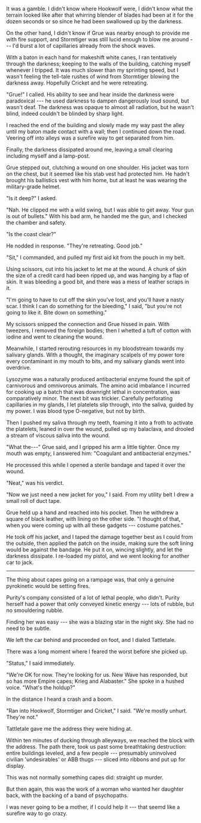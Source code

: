 It was a gamble. I didn't know where Hookwolf were, I didn't know what the terrain looked
like after that whirring blender of blades had been at it for the dozen seconds or so since
he had been swallowed up by the darkness.

On the other hand, I didn't know if Grue was nearby enough to provide me with fire support,
and Stormtiger was still lucid enough to blow me around --- I'd burst a lot of capillaries
already from the shock waves.

With a baton in each hand for makeshift white canes, I
ran tentatively through the darkness; keeping to the walls of the building, catching myself
whenever I tripped. It was much slower than my sprinting speed, but I wasn't feeling the tell-tale
rushes of wind from Stormtiger blowing the darkness away. Hopefully Cricket and he were retreating.

"Grue!" I called. His ability to see and hear inside the darkness were paradoxical --- he used
darkness to dampen dangerously loud sound, but wasn't deaf. The darkness was opaque to almost all
radiation, but he wasn't blind, indeed couldn't be blinded by sharp light.

I reached the end of the building and slowly made my way past the alley until my baton made contact with a wall; then I 
continued down the road. Veering off into alleys was a surefire way to get separated from him.

Finally, the darkness dissipated around me, leaving a small clearing including myself and a lamp-post.

Grue stepped out, clutching a wound on one shoulder. His jacket was torn on the chest, but it seemed
like his stab vest had protected him. He hadn't brought his ballistics vest with him home,
but at least he was wearing the military-grade helmet.

"Is it deep?" I asked.

"Nah. He clipped me with a wild swing, but I was able to get away. Your gun is out of bullets."
With his bad arm, he handed me the gun, and I checked the chamber and safety.

"Is the coast clear?"

He nodded in response. "They're retreating. Good job."

"Sit," I commanded, and pulled my first aid kit from the pouch in my belt.

Using scissors, cut into his jacket to let me at the wound. A chunk of skin the size of a credit card had been ripped
up, and was hanging by a flap of skin. It was bleeding a good bit, and there was a mess of leather scraps in it.

"I'm going to have to cut off the skin you've lost, and you'll have a nasty scar.
I think I can do something for the bleeding," I said, "but you're not going to like it. Bite down on something."

My scissors snipped the connection and Grue hissed in pain. With tweezers, I removed the
foreign bodies; then I whetted a tuft of cotton with iodine and went to cleaning the wound.

Meanwhile, I started rerouting resources in my bloodstream towards my salivary
glands. With a thought, the imaginary scalpels of my power tore every contaminant in my mouth to bits,
and my salivary glands went into overdrive.

Lysozyme was a naturally produced antibacterial enzyme found the spit of carnivorous and omnivorous
animals. The amino acid imbalance I incurred for cooking up a batch that was downright lethal in concentration,
was comparatively minor. The next bit was trickier. Carefully perforating capillaries in my glands, I let
platelets slip through, into the saliva, guided by my power. I was blood type O-negative, but not by birth.

Then I pushed my saliva through my teeth, foaming it into a froth to activate the platelets,
leaned in over the wound, pulled up my balaclava, and drooled a stream of viscous saliva into the wound.

"What the---" Grue said, and I gripped his arm a little tighter. Once my mouth was empty, I answered him:
"Coagulant and antibacterial enzymes."

He processed this while I opened a sterile bandage and taped it over the wound.

"Neat," was his verdict.

"Now we just need a new jacket for you," I said. From my utility belt I drew a small roll of duct tape.

Grue held up a hand and reached into his pocket. Then he withdrew a square of black leather, with lining
on the other side. "I thought of that, when you were coming up with all these gadgets --- costume patches."

He took off his jacket, and I taped the damage together best as I could from the outside, then applied the patch
on the inside, making sure the soft lining would be against the bandage. He put it on, wincing slightly, and
let the darkness dissipate. I re-loaded my pistol, and we went looking for another car to jack.

----

The thing about capes going on a rampage was, that only a genuine pyrokinetic would be setting fires.

Purity's company consisted of a lot of lethal people, who didn't. Purity herself had a power that only
conveyed kinetic energy --- lots of rubble, but no smouldering rubble.

Finding her was easy --- she was a blazing star in the night sky. She had no need to be subtle.

We left the car behind and proceeded on foot, and I dialed Tattletale.

There was a long moment where I feared the worst before she picked up.

"Status," I said immediately.

"We're OK for now. They're looking for us. New Wave has responded, but so has more Empire capes;
Krieg and Alabaster." She spoke in a hushed voice. "What's the holdup?"

In the distance I heard a crash and a boom.

"Ran into Hookwolf, Stormtiger and Cricket," I said. "We're mostly unhurt. They're not."

Tattletale gave me the address they were hiding at.

Within ten minutes of ducking through alleyways, we reached the block with the address.
The path there, took us past some breathtaking destruction: entire buildings leveled,
and a few people --- presumably uninvolved civilian 'undesirables' or ABB thugs
--- sliced into ribbons and put up for display.

This was not normally something capes did: straight up murder.

But then again, this was the work of a woman who wanted her daughter back, with
the backing of a band of psychopaths.

I was never going to be a mother, if I could help it --- that seemd like a surefire way to go crazy.
